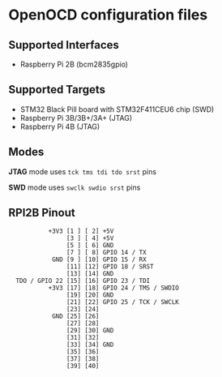 # OpenOCD configuration files

## Supported Interfaces

* Raspberry Pi 2B (bcm2835gpio)

## Supported Targets

* STM32 Black Pill board with STM32F411CEU6 chip (SWD)
* Raspberry Pi 3B/3B+/3A+ (JTAG)
* Raspberry Pi 4B (JTAG)

## Modes

**JTAG** mode uses `tck tms tdi tdo srst` pins

**SWD** mode uses `swclk swdio srst` pins

## RPI2B Pinout
```
           +3V3 [1 ] [ 2] +5V
                [3 ] [ 4] +5V
                [5 ] [ 6] GND
                [7 ] [ 8] GPIO 14 / TX
            GND [9 ] [10] GPIO 15 / RX
                [11] [12] GPIO 18 / SRST
                [13] [14] GND
  TDO / GPIO 22 [15] [16] GPIO 23 / TDI
           +3V3 [17] [18] GPIO 24 / TMS / SWDIO
                [19] [20] GND
                [21] [22] GPIO 25 / TCK / SWCLK
                [23] [24]
            GND [25] [26]
                [27] [28]
                [29] [30] GND
                [31] [32]
                [33] [34] GND
                [35] [36]
                [37] [38]
                [39] [40]
```

